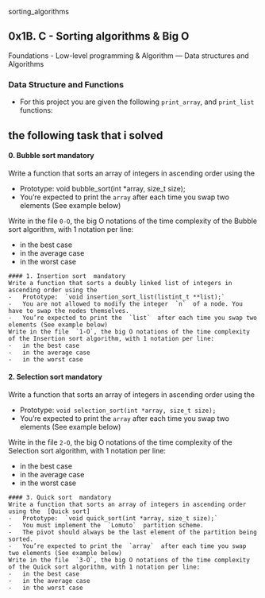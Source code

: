 sorting_algorithms

## 0x1B. C - Sorting algorithms & Big O
Foundations - Low-level programming & Algorithm ― Data structures and Algorithms

### Data Structure and Functions

-   For this project you are given the following  `print_array`, and  `print_list`  functions:

## the following task that i solved


#### 0. Bubble sort  mandatory

Write a function that sorts an array of integers in ascending order using the
-   Prototype:  void bubble_sort(int *array, size_t size);
-   You’re expected to print the  `array`  after each time you swap two elements (See example below)

Write in the file  `0-O`, the big O notations of the time complexity of the Bubble sort algorithm, with 1 notation per line:

-   in the best case
-   in the average case
-   in the worst case

```
#### 1. Insertion sort  mandatory
Write a function that sorts a doubly linked list of integers in ascending order using the
-   Prototype:  `void insertion_sort_list(listint_t **list);`
-   You are not allowed to modify the integer  `n`  of a node. You have to swap the nodes themselves.
-   You’re expected to print the  `list`  after each time you swap two elements (See example below)
Write in the file  `1-O`, the big O notations of the time complexity of the Insertion sort algorithm, with 1 notation per line:
-   in the best case
-   in the average case
-   in the worst case
```

#### 2. Selection sort  mandatory




Write a function that sorts an array of integers in ascending order using the
-   Prototype:  `void selection_sort(int *array, size_t size);`
-   You’re expected to print the  `array`  after each time you swap two elements (See example below)

Write in the file  `2-O`, the big O notations of the time complexity of the Selection sort algorithm, with 1 notation per line:

-   in the best case
-   in the average case
-   in the worst case

```
#### 3. Quick sort  mandatory
Write a function that sorts an array of integers in ascending order using the  [Quick sort]
-   Prototype:  `void quick_sort(int *array, size_t size);`
-   You must implement the  `Lomuto`  partition scheme.
-   The pivot should always be the last element of the partition being sorted.
-   You’re expected to print the  `array`  after each time you swap two elements (See example below)
Write in the file  `3-O`, the big O notations of the time complexity of the Quick sort algorithm, with 1 notation per line:
-   in the best case
-   in the average case
-   in the worst case
